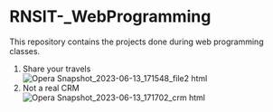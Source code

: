 # RNSIT-_WebProgramming
This repository contains the projects done during web programming classes. 
1. Share your travels \
![Opera Snapshot_2023-06-13_171548_file2 html](https://github.com/amith0206/RNSIT-_WebProgramming/assets/118650889/bc1431f9-82b0-4d65-935f-c60df4b1fdf8)
2. Not a real CRM \
![Opera Snapshot_2023-06-13_171702_crm html](https://github.com/amith0206/RNSIT-_WebProgramming/assets/118650889/fc39d3f0-1b09-48ec-b0f9-44e9da30d86e)
